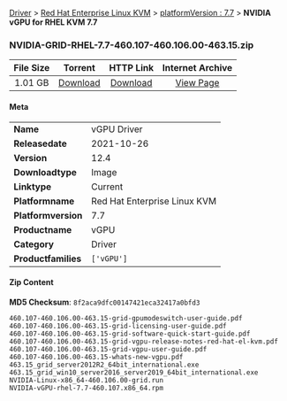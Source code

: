 
[Driver](/README.md)  >  [Red Hat Enterprise Linux KVM](/index/Driver/Red_Hat_Enterprise_Linux_KVM.md)  >  [platformVersion : 7.7](/index/Driver/Red_Hat_Enterprise_Linux_KVM/7.7.md)  >  **NVIDIA vGPU for RHEL KVM 7.7**


### NVIDIA-GRID-RHEL-7.7-460.107-460.106.00-463.15.zip

| **File Size** | **Torrent**  | **HTTP Link** | **Internet Archive** |
|:-------------:|:------------:|:-------------:|:--------------------:|
| 1.01 GB |  [Download](https://archive.org/download/nvgpu_NVIDIA-GRID-RHEL-7.7-460.107-460.106.00-463.15.zip/nvgpu_NVIDIA-GRID-RHEL-7.7-460.107-460.106.00-463.15.zip_archive.torrent)       | [Download](https://archive.org/compress/nvgpu_NVIDIA-GRID-RHEL-7.7-460.107-460.106.00-463.15.zip) | [View Page](https://archive.org/details/nvgpu_NVIDIA-GRID-RHEL-7.7-460.107-460.106.00-463.15.zip)       |

#### Meta

<table>
<tr><td><strong>Name</strong></td><td>vGPU Driver</td></tr>
<tr><td><strong>Releasedate</strong></td><td>2021-10-26</td></tr>
<tr><td><strong>Version</strong></td><td>12.4</td></tr>
<tr><td><strong>Downloadtype</strong></td><td>Image</td></tr>
<tr><td><strong>Linktype</strong></td><td>Current</td></tr>
<tr><td><strong>Platformname</strong></td><td>Red Hat Enterprise Linux KVM</td></tr>
<tr><td><strong>Platformversion</strong></td><td>7.7</td></tr>
<tr><td><strong>Productname</strong></td><td>vGPU</td></tr>
<tr><td><strong>Category</strong></td><td>Driver</td></tr>
<tr><td><strong>Productfamilies</strong></td><td><code>['vGPU']</code></td></tr>
</table>

#### Zip Content

**MD5 Checksum**: `8f2aca9dfc00147421eca32417a0bfd3`

```text
460.107-460.106.00-463.15-grid-gpumodeswitch-user-guide.pdf
460.107-460.106.00-463.15-grid-licensing-user-guide.pdf
460.107-460.106.00-463.15-grid-software-quick-start-guide.pdf
460.107-460.106.00-463.15-grid-vgpu-release-notes-red-hat-el-kvm.pdf
460.107-460.106.00-463.15-grid-vgpu-user-guide.pdf
460.107-460.106.00-463.15-whats-new-vgpu.pdf
463.15_grid_server2012R2_64bit_international.exe
463.15_grid_win10_server2016_server2019_64bit_international.exe
NVIDIA-Linux-x86_64-460.106.00-grid.run
NVIDIA-vGPU-rhel-7.7-460.107.x86_64.rpm
```